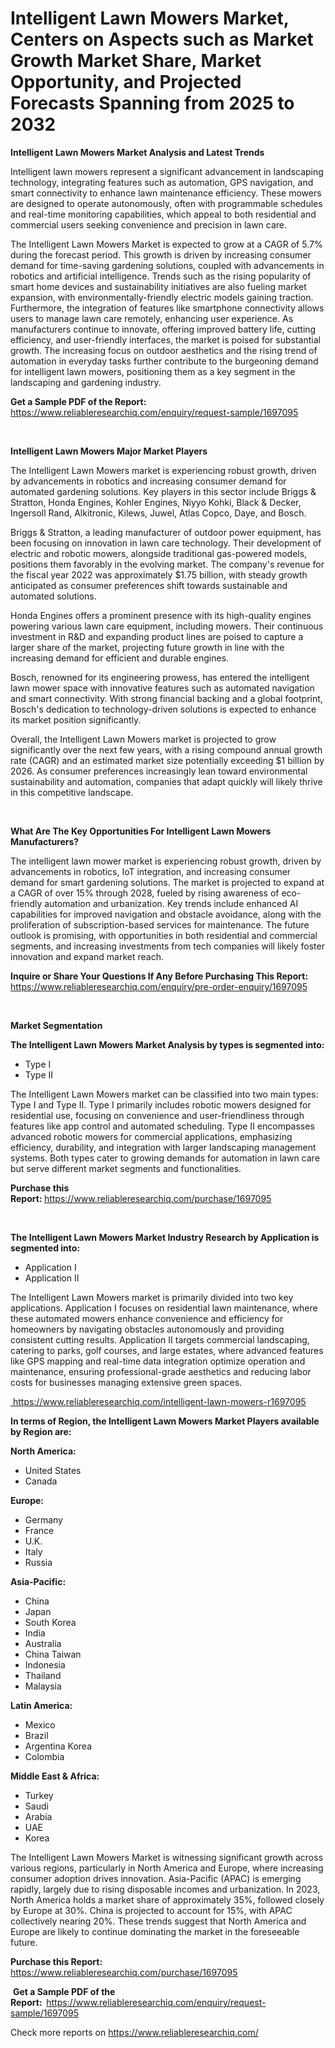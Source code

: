 <p><h1>Intelligent Lawn Mowers Market, Centers on Aspects such as Market Growth Market Share, Market Opportunity, and Projected Forecasts Spanning from 2025 to 2032</h1></p><p><strong>Intelligent Lawn Mowers Market Analysis and Latest Trends</strong></p>
<p><p>Intelligent lawn mowers represent a significant advancement in landscaping technology, integrating features such as automation, GPS navigation, and smart connectivity to enhance lawn maintenance efficiency. These mowers are designed to operate autonomously, often with programmable schedules and real-time monitoring capabilities, which appeal to both residential and commercial users seeking convenience and precision in lawn care.</p><p>The Intelligent Lawn Mowers Market is expected to grow at a CAGR of 5.7% during the forecast period. This growth is driven by increasing consumer demand for time-saving gardening solutions, coupled with advancements in robotics and artificial intelligence. Trends such as the rising popularity of smart home devices and sustainability initiatives are also fueling market expansion, with environmentally-friendly electric models gaining traction. Furthermore, the integration of features like smartphone connectivity allows users to manage lawn care remotely, enhancing user experience. As manufacturers continue to innovate, offering improved battery life, cutting efficiency, and user-friendly interfaces, the market is poised for substantial growth. The increasing focus on outdoor aesthetics and the rising trend of automation in everyday tasks further contribute to the burgeoning demand for intelligent lawn mowers, positioning them as a key segment in the landscaping and gardening industry.</p></p>
<p><strong>Get a Sample PDF of the Report:&nbsp;</strong> <a href="https://www.reliableresearchiq.com/enquiry/request-sample/1697095?utm_campaign=1123&utm_medium=2&utm_source=Github&utm_content=ia&utm_term=08012025&utm_id=intelligent-lawn-mowers">https://www.reliableresearchiq.com/enquiry/request-sample/1697095</a></p>
<p>&nbsp;</p>
<p><strong>Intelligent Lawn Mowers Major Market Players</strong></p>
<p><p>The Intelligent Lawn Mowers market is experiencing robust growth, driven by advancements in robotics and increasing consumer demand for automated gardening solutions. Key players in this sector include Briggs & Stratton, Honda Engines, Kohler Engines, Niyyo Kohki, Black & Decker, Ingersoll Rand, Alkitronic, Kilews, Juwel, Atlas Copco, Daye, and Bosch.</p><p>Briggs & Stratton, a leading manufacturer of outdoor power equipment, has been focusing on innovation in lawn care technology. Their development of electric and robotic mowers, alongside traditional gas-powered models, positions them favorably in the evolving market. The company's revenue for the fiscal year 2022 was approximately $1.75 billion, with steady growth anticipated as consumer preferences shift towards sustainable and automated solutions.</p><p>Honda Engines offers a prominent presence with its high-quality engines powering various lawn care equipment, including mowers. Their continuous investment in R&D and expanding product lines are poised to capture a larger share of the market, projecting future growth in line with the increasing demand for efficient and durable engines.</p><p>Bosch, renowned for its engineering prowess, has entered the intelligent lawn mower space with innovative features such as automated navigation and smart connectivity. With strong financial backing and a global footprint, Bosch's dedication to technology-driven solutions is expected to enhance its market position significantly.</p><p>Overall, the Intelligent Lawn Mowers market is projected to grow significantly over the next few years, with a rising compound annual growth rate (CAGR) and an estimated market size potentially exceeding $1 billion by 2026. As consumer preferences increasingly lean toward environmental sustainability and automation, companies that adapt quickly will likely thrive in this competitive landscape.</p></p>
<p>&nbsp;</p>
<p><strong>What Are The Key Opportunities For Intelligent Lawn Mowers Manufacturers?</strong></p>
<p><p>The intelligent lawn mower market is experiencing robust growth, driven by advancements in robotics, IoT integration, and increasing consumer demand for smart gardening solutions. The market is projected to expand at a CAGR of over 15% through 2028, fueled by rising awareness of eco-friendly automation and urbanization. Key trends include enhanced AI capabilities for improved navigation and obstacle avoidance, along with the proliferation of subscription-based services for maintenance. The future outlook is promising, with opportunities in both residential and commercial segments, and increasing investments from tech companies will likely foster innovation and expand market reach.</p></p>
<p><strong>Inquire or Share Your Questions If Any Before Purchasing This Report:</strong> <a href="https://www.reliableresearchiq.com/enquiry/pre-order-enquiry/1697095?utm_campaign=1123&utm_medium=2&utm_source=Github&utm_content=ia&utm_term=08012025&utm_id=intelligent-lawn-mowers">https://www.reliableresearchiq.com/enquiry/pre-order-enquiry/1697095</a></p>
<p>&nbsp;</p>
<p><strong>Market Segmentation</strong></p>
<p><strong>The Intelligent Lawn Mowers Market Analysis by types is segmented into:</strong></p>
<p><ul><li>Type I</li><li>Type II</li></ul></p>
<p><p>The Intelligent Lawn Mowers market can be classified into two main types: Type I and Type II. Type I primarily includes robotic mowers designed for residential use, focusing on convenience and user-friendliness through features like app control and automated scheduling. Type II encompasses advanced robotic mowers for commercial applications, emphasizing efficiency, durability, and integration with larger landscaping management systems. Both types cater to growing demands for automation in lawn care but serve different market segments and functionalities.</p></p>
<p><strong>Purchase this Report:&nbsp;</strong><a href="https://www.reliableresearchiq.com/purchase/1697095?utm_campaign=1123&utm_medium=2&utm_source=Github&utm_content=ia&utm_term=08012025&utm_id=intelligent-lawn-mowers">https://www.reliableresearchiq.com/purchase/1697095</a></p>
<p>&nbsp;</p>
<p><strong>The Intelligent Lawn Mowers Market Industry Research by Application is segmented into:</strong></p>
<p><ul><li>Application I</li><li>Application II</li></ul></p>
<p><p>The Intelligent Lawn Mowers market is primarily divided into two key applications. Application I focuses on residential lawn maintenance, where these automated mowers enhance convenience and efficiency for homeowners by navigating obstacles autonomously and providing consistent cutting results. Application II targets commercial landscaping, catering to parks, golf courses, and large estates, where advanced features like GPS mapping and real-time data integration optimize operation and maintenance, ensuring professional-grade aesthetics and reducing labor costs for businesses managing extensive green spaces.</p></p>
<p><a href="https://www.reliableresearchiq.com/intelligent-lawn-mowers-r1697095?utm_campaign=1123&utm_medium=2&utm_source=Github&utm_content=ia&utm_term=08012025&utm_id=intelligent-lawn-mowers">&nbsp;https://www.reliableresearchiq.com/intelligent-lawn-mowers-r1697095</a></p>
<p><strong>In terms of Region, the Intelligent Lawn Mowers Market Players available by Region are:</strong></p>
<p>
    <p> <strong> North America: </strong>
        <ul>
            <li>United States</li>
            <li>Canada</li>
        </ul>
        </p> 
    <p> <strong> Europe: </strong>
        <ul>
            <li>Germany</li>
            <li>France</li>
            <li>U.K.</li>
            <li>Italy</li>
            <li>Russia</li>
        </ul>
        </p> 
    <p> <strong> Asia-Pacific: </strong>
        <ul>
            <li>China</li>
            <li>Japan</li>
            <li>South Korea</li>
            <li>India</li>
            <li>Australia</li>
            <li>China Taiwan</li>
            <li>Indonesia</li>
            <li>Thailand</li>
            <li>Malaysia</li>
        </ul>
        </p> 
    <p> <strong> Latin America: </strong>
        <ul>
            <li>Mexico</li>
            <li>Brazil</li>
            <li>Argentina Korea</li>
            <li>Colombia</li>
        </ul>
        </p> 
    <p> <strong> Middle East & Africa: </strong>
        <ul>
            <li>Turkey</li>
            <li>Saudi</li>
            <li>Arabia</li>
            <li>UAE</li>
            <li>Korea</li>
        </ul>
    </p>
    </p>
<p><p>The Intelligent Lawn Mowers Market is witnessing significant growth across various regions, particularly in North America and Europe, where increasing consumer adoption drives innovation. Asia-Pacific (APAC) is emerging rapidly, largely due to rising disposable incomes and urbanization. In 2023, North America holds a market share of approximately 35%, followed closely by Europe at 30%. China is projected to account for 15%, with APAC collectively nearing 20%. These trends suggest that North America and Europe are likely to continue dominating the market in the foreseeable future.</p></p>
<p><strong>Purchase this Report: </strong><a href="https://www.reliableresearchiq.com/purchase/1697095?utm_campaign=1123&utm_medium=2&utm_source=Github&utm_content=ia&utm_term=08012025&utm_id=intelligent-lawn-mowers">https://www.reliableresearchiq.com/purchase/1697095</a></p>
<p>&nbsp;<strong>Get a Sample PDF of the Report:&nbsp;&nbsp;</strong><a href="https://www.reliableresearchiq.com/enquiry/request-sample/1697095?utm_campaign=1123&utm_medium=2&utm_source=Github&utm_content=ia&utm_term=08012025&utm_id=intelligent-lawn-mowers">https://www.reliableresearchiq.com/enquiry/request-sample/1697095</a></p>
<p><strong></strong></p>
<p>Check more reports on <a href="https://www.reliableresearchiq.com/?utm_campaign=1123&utm_medium=2&utm_source=Github&utm_content=ia&utm_term=08012025&utm_id=intelligent-lawn-mowers">https://www.reliableresearchiq.com/</a></p>
